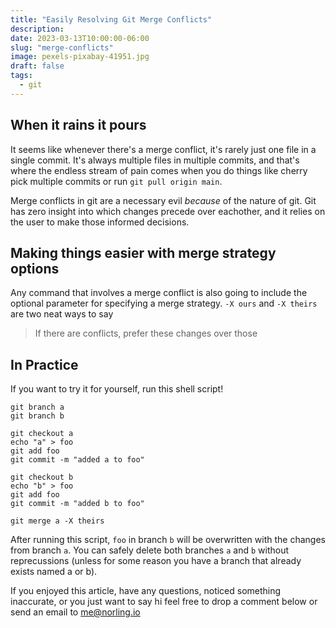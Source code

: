 ```yaml
---
title: "Easily Resolving Git Merge Conflicts"
description:
date: 2023-03-13T10:00:00-06:00
slug: "merge-conflicts"
image: pexels-pixabay-41951.jpg
draft: false
tags:
  - git
---
```


## When it rains it pours

It seems like whenever there's a merge conflict, it's rarely just one file in a single commit. It's always multiple files in multiple commits, and that's where the endless stream of pain comes when you do things like cherry pick multiple commits or run `git pull origin main`.

Merge conflicts in git are a necessary evil _because_ of the nature of git. Git has zero insight into which changes precede over eachother, and it relies on the user to make those informed decisions.

## Making things easier with merge strategy options

Any command that involves a merge conflict is also going to include the optional parameter for specifying a merge strategy. `-X ours` and `-X theirs` are two neat ways to say

> If there are conflicts, prefer these changes over those

## In Practice

If you want to try it for yourself, run this shell script!

```fish
git branch a
git branch b

git checkout a
echo "a" > foo
git add foo
git commit -m "added a to foo"

git checkout b
echo "b" > foo
git add foo
git commit -m "added b to foo"

git merge a -X theirs
```

After running this script, `foo` in branch `b` will be overwritten with the changes from branch `a`. You can safely delete both branches `a` and `b` without reprecussions (unless for some reason you have a branch that already exists named a or b).

If you enjoyed this article, have any questions, noticed something inaccurate, or you just want to say hi feel free to drop a comment below or send an email to me@norling.io
